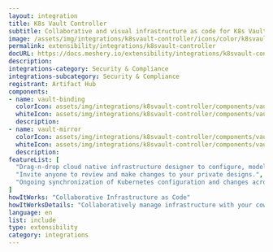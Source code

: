 ```yaml
---
layout: integration
title: K8s Vault Controller
subtitle: Collaborative and visual infrastructure as code for K8s Vault Controller
image: /assets/img/integrations/k8svault-controller/icons/color/k8svault-controller-color.svg
permalink: extensibility/integrations/k8svault-controller
docURL: https://docs.meshery.io/extensibility/integrations/k8svault-controller
description: 
integrations-category: Security & Compliance
integrations-subcategory: Security & Compliance
registrant: Artifact Hub
components: 
- name: vault-binding
  colorIcon: assets/img/integrations/k8svault-controller/components/vault-binding/icons/color/vault-binding-color.svg
  whiteIcon: assets/img/integrations/k8svault-controller/components/vault-binding/icons/white/vault-binding-white.svg
  description: 
- name: vault-mirror
  colorIcon: assets/img/integrations/k8svault-controller/components/vault-mirror/icons/color/vault-mirror-color.svg
  whiteIcon: assets/img/integrations/k8svault-controller/components/vault-mirror/icons/white/vault-mirror-white.svg
  description: 
featureList: [
  "Drag-n-drop cloud native infrastructure designer to configure, model, and deploy your workloads.",
  "Invite anyone to review and make changes to your private designs.",
  "Ongoing synchronization of Kubernetes configuration and changes across any number of clusters."
]
howItWorks: "Collaborative Infrastructure as Code"
howItWorksDetails: "Collaboratively manage infrastructure with your coworkers synchronously sharing the same designs."
language: en
list: include
type: extensibility
category: integrations
---
```


